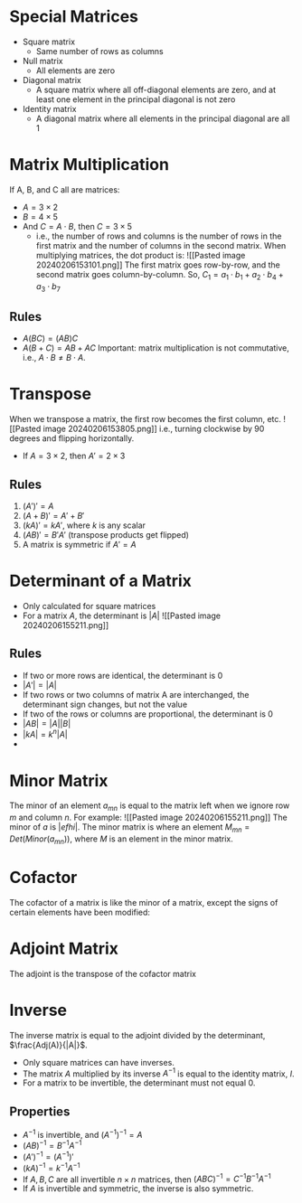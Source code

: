 # Special Matrices
- Square matrix
	- Same number of rows as columns
- Null matrix
	- All elements are zero
- Diagonal matrix
	- A square matrix where all off-diagonal elements are zero, and at least one element in the principal diagonal is not zero
- Identity matrix
	- A diagonal matrix where all elements in the principal diagonal are all 1
# Matrix Multiplication
If A, B, and C all are matrices:
- $A=3\times 2$
- $B = 4\times 5$
- And $C=A\cdot B$, then $C=3\times 5$
	- i.e., the number of rows and columns is the number of rows in the first matrix and the number of columns in the second matrix.
When multiplying matrices, the dot product is:
![[Pasted image 20240206153101.png]]
The first matrix goes row-by-row, and the second matrix goes column-by-column.
So, $C_{1}=a_{1}\cdot b_{1}+a_{2}\cdot b_{4}+a_{3}\cdot b_{7}$
## Rules
- $A(BC)=(AB)C$
- $A(B+C)=AB+AC$
Important: matrix multiplication is not commutative, i.e., $A\cdot B\neq B\cdot A$.
# Transpose
When we transpose a matrix, the first row becomes the first column, etc.
![[Pasted image 20240206153805.png]]
i.e., turning clockwise by 90 degrees and flipping horizontally.
- If $A=3\times 2$, then $A'=2\times 3$
## Rules
1. $(A')'=A$
2. $(A+B)'=A'+B'$
3. $(kA)'=kA'$, where $k$ is any scalar
4. $(AB)'=B'A'$ (transpose products get flipped)
5. A matrix is symmetric if $A'=A$
# Determinant of a Matrix
- Only calculated for square matrices
- For a matrix $A$, the determinant is $|A|$
![[Pasted image 20240206155211.png]]
## Rules
- If two or more rows are identical, the determinant is 0
- $|A'|=|A|$
- If two rows or two columns of matrix A are interchanged, the determinant sign changes, but not the value
- If two of the rows or columns are proportional, the determinant is 0
- $|AB|=|A||B|$
- $|kA|=k^{n}|A|$
- 
# Minor Matrix
The minor of an element $a_{mn}$ is equal to the matrix left when we ignore row $m$ and column $n$. For example:
![[Pasted image 20240206155211.png]]
The minor of $a$ is $|efhi|$.
The minor matrix is where an element $M_{mn}=Det(Minor(a_{mn}))$, where $M$ is an element in the minor matrix.
# Cofactor
The cofactor of a matrix is like the minor of a matrix, except the signs of certain elements have been modified:
# Adjoint Matrix
The adjoint is the transpose of the cofactor matrix
# Inverse
The inverse matrix is equal to the adjoint divided by the determinant, $\frac{Adj(A)}{|A|}$.
- Only square matrices can have inverses.
- The matrix $A$ multiplied by its inverse $A^{-1}$ is equal to the identity matrix, $I$.
- For a matrix to be invertible, the determinant must not equal 0.
## Properties
- $A^{-1}$ is invertible, and $(A^{-1})^{-1}=A$
- $(AB)^{-1}=B^{-1}A^{-1}$
- $(A')^{-1}=(A^{-1})'$
- $(kA)^{-1}=k^{-1}A^{-1}$
- If $A,B,C$ are all invertible $n \times n$ matrices, then $(ABC)^{-1}=C^{-1}B^{-1}A^{-1}$
- If $A$ is invertible and symmetric, the inverse is also symmetric.

